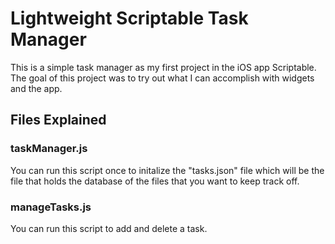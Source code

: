 # Lightweight Scriptable Task Manager
This is a simple task manager as my first project in the iOS app Scriptable. The goal of this project was to try out what I can accomplish with widgets and the app.

## Files Explained
### taskManager.js
You can run this script once to initalize the "tasks.json" file which will be the file that holds the database of the files that you want to keep track off.

### manageTasks.js
You can run this script to add and delete a task.
